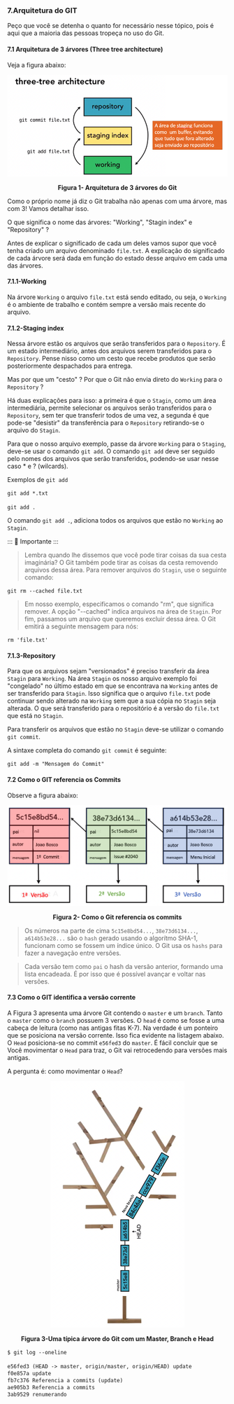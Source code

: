 ### 7.Arquitetura do GIT

Peço que você se detenha o quanto for necessário nesse tópico, pois é aqui que a maioria das pessoas tropeça no uso do Git.

#### 7.1 Arquitetura de 3 árvores (Three tree architecture)


Veja a figura abaixo:


<p align="center">
  <img src="../imagens/Arquitetura3Arvores.png" alt="Arquitetura de 3 árvores do Git">
</p>
<p align="center">
   <strong>Figura 1- Arquitetura de 3 árvores do Git</strong> 
</p>

Como o próprio nome já diz o Git trabalha não apenas com uma árvore, mas com 3! Vamos detalhar isso.

O que significa o nome das árvores: "Working", "Stagin index" e  "Repository" ? 

Antes de explicar o significado de cada um deles vamos supor que você tenha criado um arquivo denominado `file.txt`. A  explicação do significado de cada árvore será dada em função do estado desse arquivo em cada uma das árvores. 

#### 7.1.1-Working
Na árvore `Working` o arquivo `file.txt` está sendo editado, ou seja, o `Working` é o ambiente de trabalho e contém sempre a versão mais recente do arquivo.


#### 7.1.2-Staging index
Nessa árvore estão os arquivos que serão transferidos para o `Repository`. É um estado intermediário, antes dos arquivos serem transferidos para o `Repository`. Pense nisso como um cesto que recebe produtos que serão posteriormente despachados para entrega.  

Mas por que um "cesto" ? Por que o Git não envia direto do `Working` para o `Repository` ? 

Há duas explicações para isso: a primeira é que o `Stagin`, como um área intermediária, permite selecionar os arquivos serão transferidos para o `Repository`, sem ter que transferir todos de uma vez, a segunda é que pode-se "desistir" da transferência para o `Repository` retirando-se o arquivo do `Stagin`.   

Para que o nosso arquivo exemplo, passe da árvore `Working` para o `Staging`, deve-se usar o comando `git add`.
O comando `git add` deve ser seguido pelo nomes dos arquivos que serão transferidos, podendo-se usar nesse caso * e ? (wilcards).

Exemplos de `git add` 

````
git add *.txt

git add .

````
O comando `git add .`, adiciona todos os arquivos que estão no `Working` ao `Stagin`.

::: :pushpin: Importante :::

> Lembra quando lhe dissemos que você pode tirar coisas da sua cesta imaginária? O Git também pode tirar as coisas da cesta removendo arquivos dessa área. Para remover arquivos do `Stagin`, use o seguinte comando:

````
git rm --cached file.txt
````
> Em nosso exemplo, especificamos o comando "rm", que significa remover. A opção "--cached" indica arquivos na área de `Stagin`. Por fim, passamos um arquivo que queremos excluir dessa área. O Git emitirá a seguinte mensagem para nós:

````
rm 'file.txt'
````

#### 7.1.3-Repository

Para que os arquivos sejam "versionados" é preciso transferir da área `Stagin` para `Working`. Na área `Stagin` os nosso arquivo exemplo foi "congelado" no último estado em que se encontrava na `Working` antes de ser transferido para `Stagin`. Isso significa que o arquivo `file.txt` pode continuar sendo alterado na `Working` sem que a sua cópia no `Stagin` seja alterada. O que será transferido para o repositório é a versão do `file.txt` que está no `Stagin`.

Para transferir os arquivos que estão no `Stagin` deve-se utilizar o comando `git commit`.

A sintaxe completa do comando `git commit` é seguinte:

````
git add -m "Mensagem do Commit"
````

#### 7.2 Como o GIT referencia os Commits

Observe a figura abaixo:


<p align="center">
  <img src="../imagens/RerefenciaACommits.png" alt="Como o Git referencia os commits">
</p>
<p align="center">
   <strong>Figura 2- Como o Git referencia os commits</strong> 
</p>

> Os números na parte de cima `5c15e8bd54...`, `38e73d6134...`, `a614b53e28...` são o `hash` gerado usando o algorítmo SHA-1, funcionam como se fossem um índice único. O Git usa os `hashs` para fazer a navegação entre versões.    

> Cada versão tem como `pai` o hash da versão anterior, formando uma lista encadeada. É por isso que é possível avançar e voltar nas versões.


#### 7.3 Como o GIT identifica a versão corrente

A Figura 3 apresenta uma árvore Git contendo o `master` e um `branch`. Tanto o `master` como o `branch` possuem 3 versões. O `head` é como se fosse a uma cabeça de leitura (como nas antigas fitas K-7). Na verdade é um ponteiro que se posiciona na versão corrente. Isso fica evidente na listagem abaixo.  O `Head` posiciona-se no commit `e56fed3` do `master`. É fácil concluir que se Você movimentar o `Head` para traz,  o Git vai retrocedendo para versões mais antigas.

A pergunta é: como movimentar o `Head`?

<p align="center">
  <img src="../imagens/ArvoreGit.png" alt="Uma típica árvore do Git com um Master, Branch e Head">
</p>
<p align="center">
   <strong>Figura 3-Uma típica árvore do Git com um Master, Branch e Head</strong> 
</p>

````
$ git log --oneline

e56fed3 (HEAD -> master, origin/master, origin/HEAD) update
f0e857a update
fb7c376 Referencia a commits (update)
ae905b3 Referencia a commits
3ab9529 renumerando

````






